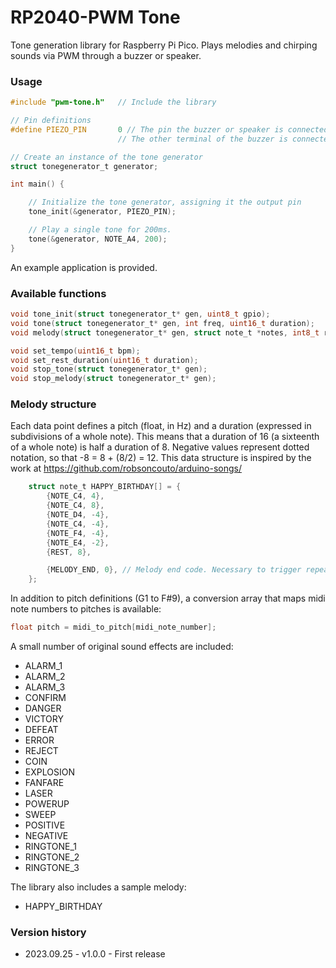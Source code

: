# RP2040-PWM Tone
Tone generation library for Raspberry Pi Pico. Plays melodies and chirping sounds via PWM through a buzzer or speaker.

### Usage
```c
#include "pwm-tone.h"   // Include the library

// Pin definitions
#define PIEZO_PIN       0 // The pin the buzzer or speaker is connected to.
                        // The other terminal of the buzzer is connected to ground.

// Create an instance of the tone generator
struct tonegenerator_t generator;

int main() {

    // Initialize the tone generator, assigning it the output pin
    tone_init(&generator, PIEZO_PIN);

    // Play a single tone for 200ms.
    tone(&generator, NOTE_A4, 200);
}
```

An example application is provided.

### Available functions
```c
void tone_init(struct tonegenerator_t* gen, uint8_t gpio);
void tone(struct tonegenerator_t* gen, int freq, uint16_t duration);
void melody(struct tonegenerator_t* gen, struct note_t *notes, int8_t repeat);

void set_tempo(uint16_t bpm);
void set_rest_duration(uint16_t duration);
void stop_tone(struct tonegenerator_t* gen);
void stop_melody(struct tonegenerator_t* gen);
```

### Melody structure
Each data point defines a pitch (float, in Hz) and a duration (expressed in subdivisions of a whole note). This means that a duration of 16 (a sixteenth of a whole note) is half a duration of 8. Negative values represent dotted notation, so that -8 = 8 + (8/2) = 12. This data structure is inspired by the work at https://github.com/robsoncouto/arduino-songs/

```c
    struct note_t HAPPY_BIRTHDAY[] = {
        {NOTE_C4, 4},
        {NOTE_C4, 8}, 
        {NOTE_D4, -4},
        {NOTE_C4, -4},
        {NOTE_F4, -4},
        {NOTE_E4, -2},
        {REST, 8},

        {MELODY_END, 0}, // Melody end code. Necessary to trigger repeats
    };
```

In addition to pitch definitions (G1 to F#9), a conversion array that maps midi note numbers to pitches is available:
```c
float pitch = midi_to_pitch[midi_note_number];
```

A small number of original sound effects are included:
- ALARM_1
- ALARM_2
- ALARM_3
- CONFIRM
- DANGER
- VICTORY
- DEFEAT
- ERROR
- REJECT
- COIN
- EXPLOSION
- FANFARE
- LASER
- POWERUP
- SWEEP
- POSITIVE
- NEGATIVE
- RINGTONE_1
- RINGTONE_2
- RINGTONE_3

The library also includes a sample melody:
- HAPPY_BIRTHDAY

### Version history
- 2023.09.25 - v1.0.0 - First release